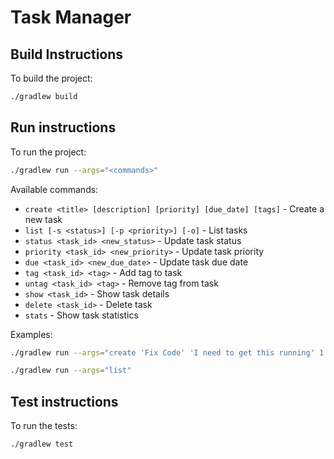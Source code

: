 # Task Manager

## Build Instructions

To build the project:

```bash
./gradlew build
```

## Run instructions

To run the project:

```bash
./gradlew run --args="<commands>"
```

Available commands:
- `create <title> [description] [priority] [due_date] [tags]` - Create a new task
- `list [-s <status>] [-p <priority>] [-o]` - List tasks
- `status <task_id> <new_status>` - Update task status
- `priority <task_id> <new_priority>` - Update task priority
- `due <task_id> <new_due_date>` - Update task due date
- `tag <task_id> <tag>` - Add tag to task
- `untag <task_id> <tag>` - Remove tag from task
- `show <task_id>` - Show task details
- `delete <task_id>` - Delete task
- `stats` - Show task statistics

Examples:
```bash
./gradlew run --args="create 'Fix Code' 'I need to get this running' 1 2025-06-01 bugs"

./gradlew run --args="list"
```

## Test instructions

To run the tests:

```bash
./gradlew test
```